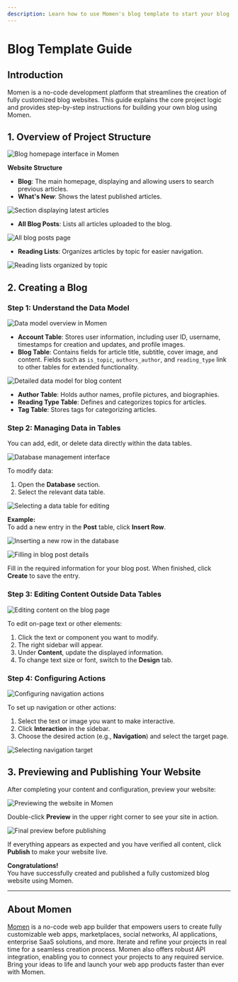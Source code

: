 ```yaml
---
description: Learn how to use Momen's blog template to start your blog in this guide.
---
```


# Blog Template Guide

## Introduction

Momen is a no-code development platform that streamlines the creation of fully customized blog websites. This guide explains the core project logic and provides step-by-step instructions for building your own blog using Momen.

## 1. Overview of Project Structure

![Blog homepage interface in Momen](../.gitbook/assets/1%20(40).png)

**Website Structure**

- **Blog**: The main homepage, displaying and allowing users to search previous articles.
- **What's New**: Shows the latest published articles.

![Section displaying latest articles](../.gitbook/assets/2%20(34).png)

- **All Blog Posts**: Lists all articles uploaded to the blog.

![All blog posts page](../.gitbook/assets/3%20(27).png)

- **Reading Lists**: Organizes articles by topic for easier navigation.

![Reading lists organized by topic](../.gitbook/assets/4%20(23).png)

## 2. Creating a Blog

### Step 1: Understand the Data Model

![Data model overview in Momen](../.gitbook/assets/5%20(18).png)

- **Account Table**: Stores user information, including user ID, username, timestamps for creation and updates, and profile images.
- **Blog Table**: Contains fields for article title, subtitle, cover image, and content. Fields such as `is_topic`, `authors_author`, and `reading_type` link to other tables for extended functionality.

![Detailed data model for blog content](../.gitbook/assets/6%20(17).png)

- **Author Table**: Holds author names, profile pictures, and biographies.
- **Reading Type Table**: Defines and categorizes topics for articles.
- **Tag Table**: Stores tags for categorizing articles.

### Step 2: Managing Data in Tables

You can add, edit, or delete data directly within the data tables.

![Database management interface](../.gitbook/assets/7%20(13).png)

To modify data:

1. Open the **Database** section.
2. Select the relevant data table.

![Selecting a data table for editing](../.gitbook/assets/8%20(12).png)

**Example:**  
To add a new entry in the **Post** table, click **Insert Row**.

![Inserting a new row in the database](../.gitbook/assets/9%20(11).png)

![Filling in blog post details](../.gitbook/assets/10%20(10).png)

Fill in the required information for your blog post. When finished, click **Create** to save the entry.

### Step 3: Editing Content Outside Data Tables

![Editing content on the blog page](../.gitbook/assets/11%20(9).png)

To edit on-page text or other elements:

1. Click the text or component you want to modify.
2. The right sidebar will appear.
3. Under **Content**, update the displayed information.
4. To change text size or font, switch to the **Design** tab.

### Step 4: Configuring Actions

![Configuring navigation actions](../.gitbook/assets/13%20(8).png)

To set up navigation or other actions:

1. Select the text or image you want to make interactive.
2. Click **Interaction** in the sidebar.
3. Choose the desired action (e.g., **Navigation**) and select the target page.

![Selecting navigation target](../.gitbook/assets/14%20(4).png)

## 3. Previewing and Publishing Your Website

After completing your content and configuration, preview your website:

![Previewing the website in Momen](../.gitbook/assets/12%20(13).png)

Double-click **Preview** in the upper right corner to see your site in action.

![Final preview before publishing](../.gitbook/assets/13%20(14).png)

If everything appears as expected and you have verified all content, click **Publish** to make your website live.

**Congratulations!**  
You have successfully created and published a fully customized blog website using Momen.

---

## About Momen

[Momen](https://momen.app/?channel=blog-about) is a no-code web app builder that empowers users to create fully customizable web apps, marketplaces, social networks, AI applications, enterprise SaaS solutions, and more. Iterate and refine your projects in real time for a seamless creation process. Momen also offers robust API integration, enabling you to connect your projects to any required service. Bring your ideas to life and launch your web app products faster than ever with Momen.
